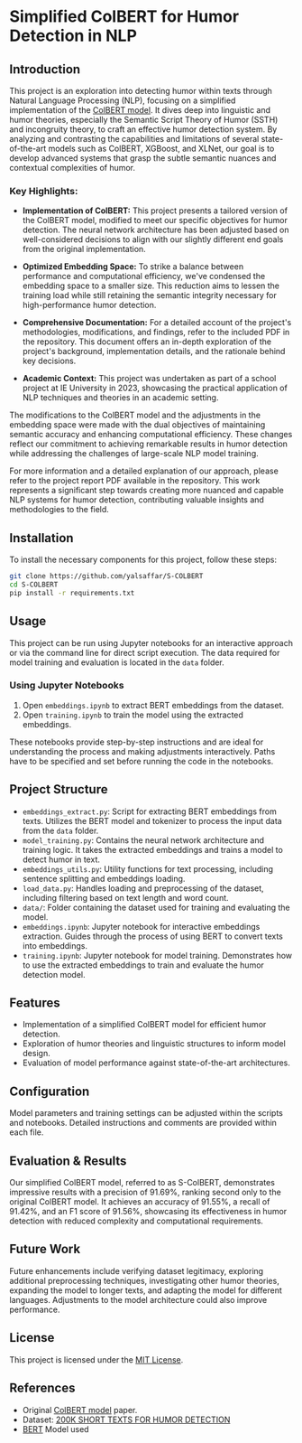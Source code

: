 # Simplified ColBERT for Humor Detection in NLP



## Introduction

This project is an exploration into detecting humor within texts through Natural Language Processing (NLP), focusing on a simplified implementation of the [ColBERT model](https://arxiv.org/abs/2004.12832). It dives deep into linguistic and humor theories, especially the Semantic Script Theory of Humor (SSTH) and incongruity theory, to craft an effective humor detection system. By analyzing and contrasting the capabilities and limitations of several state-of-the-art models such as ColBERT, XGBoost, and XLNet, our goal is to develop advanced systems that grasp the subtle semantic nuances and contextual complexities of humor.

### Key Highlights:

- **Implementation of ColBERT:** This project presents a tailored version of the ColBERT model, modified to meet our specific objectives for humor detection. The neural network architecture has been adjusted based on well-considered decisions to align with our slightly different end goals from the original implementation.

- **Optimized Embedding Space:** To strike a balance between performance and computational efficiency, we've condensed the embedding space to a smaller size. This reduction aims to lessen the training load while still retaining the semantic integrity necessary for high-performance humor detection.

- **Comprehensive Documentation:** For a detailed account of the project's methodologies, modifications, and findings, refer to the included PDF in the repository. This document offers an in-depth exploration of the project's background, implementation details, and the rationale behind key decisions.

- **Academic Context:** This project was undertaken as part of a school project at IE University in 2023, showcasing the practical application of NLP techniques and theories in an academic setting.

The modifications to the ColBERT model and the adjustments in the embedding space were made with the dual objectives of maintaining semantic accuracy and enhancing computational efficiency. These changes reflect our commitment to achieving remarkable results in humor detection while addressing the challenges of large-scale NLP model training.

For more information and a detailed explanation of our approach, please refer to the project report PDF available in the repository. This work represents a significant step towards creating more nuanced and capable NLP systems for humor detection, contributing valuable insights and methodologies to the field.


## Installation

To install the necessary components for this project, follow these steps:
``` bash
git clone https://github.com/yalsaffar/S-COLBERT
cd S-COLBERT
pip install -r requirements.txt
```

## Usage

This project can be run using Jupyter notebooks for an interactive approach or via the command line for direct script execution. The data required for model training and evaluation is located in the `data` folder.

### Using Jupyter Notebooks

1. Open `embeddings.ipynb` to extract BERT embeddings from the dataset.
2. Open `training.ipynb` to train the model using the extracted embeddings.

These notebooks provide step-by-step instructions and are ideal for understanding the process and making adjustments interactively.
Paths have to be specified and set before running the code in the notebooks.



## Project Structure

- `embeddings_extract.py`: Script for extracting BERT embeddings from texts. Utilizes the BERT model and tokenizer to process the input data from the `data` folder.
- `model_training.py`: Contains the neural network architecture and training logic. It takes the extracted embeddings and trains a model to detect humor in text.
- `embeddings_utils.py`: Utility functions for text processing, including sentence splitting and embeddings loading.
- `load_data.py`: Handles loading and preprocessing of the dataset, including filtering based on text length and word count.
- `data/`: Folder containing the dataset used for training and evaluating the model. 
- `embeddings.ipynb`: Jupyter notebook for interactive embeddings extraction. Guides through the process of using BERT to convert texts into embeddings.
- `training.ipynb`: Jupyter notebook for model training. Demonstrates how to use the extracted embeddings to train and evaluate the humor detection model.

## Features

- Implementation of a simplified ColBERT model for efficient humor detection.
- Exploration of humor theories and linguistic structures to inform model design.
- Evaluation of model performance against state-of-the-art architectures.


## Configuration

Model parameters and training settings can be adjusted within the scripts and notebooks. Detailed instructions and comments are provided within each file.


## Evaluation & Results

Our simplified ColBERT model, referred to as S-ColBERT, demonstrates impressive results with a precision of 91.69%, ranking second only to the original ColBERT model. It achieves an accuracy of 91.55%, a recall of 91.42%, and an F1 score of 91.56%, showcasing its effectiveness in humor detection with reduced complexity and computational requirements.

## Future Work

Future enhancements include verifying dataset legitimacy, exploring additional preprocessing techniques, investigating other humor theories, expanding the model to longer texts, and adapting the model for different languages. Adjustments to the model architecture could also improve performance.



## License

This project is licensed under the [MIT License](https://opensource.org/licenses/MIT).

## References

- Original [ColBERT model](https://arxiv.org/abs/2004.12765) paper.
- Dataset: [200K SHORT TEXTS FOR HUMOR DETECTION](https://arxiv.org/abs/2004.12765)
- [BERT](https://huggingface.co/gaunernst/bert-tiny-uncased) Model used
